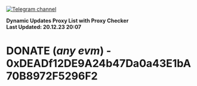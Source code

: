 [![Telegram channel](https://img.shields.io/endpoint?url=https://runkit.io/damiankrawczyk/telegram-badge/branches/master?url=https://t.me/n4z4v0d)](https://t.me/n4z4v0d) 

**Dynamic Updates Proxy List with Proxy Checker**  
**Last Updated: 20.12.23 20:07**

# DONATE (_any evm_) - 0xDEADf12DE9A24b47Da0a43E1bA70B8972F5296F2
